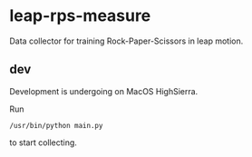 # leap-rps-measure

Data collector for training Rock-Paper-Scissors in leap motion.

## dev
Development is undergoing on MacOS HighSierra.

Run
```
/usr/bin/python main.py
```
to start collecting.
